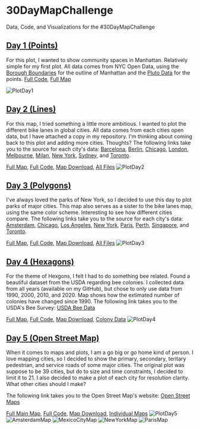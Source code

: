 # 30DayMapChallenge
Data, Code, and Visualizations for the #30DayMapChallenge


## [Day 1 (Points)](https://twitter.com/BlakeRobMills/status/1455383350613626883)
For this plot, I wanted to show community spaces in Manhattan. Relatively simple for my first plot. All data comes from NYC Open Data, using the [Borough Boundaries](https://data.cityofnewyork.us/City-Government/Borough-Boundaries/tqmj-j8zm) for the outline of Manhattan and the [Pluto Data](https://www1.nyc.gov/site/planning/data-maps/open-data/dwn-pluto-mappluto.page) for the points. 
[Full Code](https://github.com/BlakeRMills/30DayMapChallenge/blob/main/Day%201%20(Points)/Day%201%20(Points).R), [Full Map](https://raw.githubusercontent.com/BlakeRMills/30DayMapChallenge/main/Day%201%20(Points)/Manhattan%20Spaces%20(Day%201%20Points).png)

![PlotDay1](https://raw.githubusercontent.com/BlakeRMills/30DayMapChallenge/main/Day%201%20(Points)/Manhattan%20Spaces%20(Day%201%20Points).png)

## [Day 2 (Lines)](https://twitter.com/BlakeRobMills/status/1455691876091170820)
For this map, I tried something a little more ambitious. I wanted to plot the different bike lanes in global cities. All data comes from each cities open data, but I have attached a copy in my repository. I'm thinking about coming back to this plot and adding more cities. Thoughts?
The following links take you to the source for each city's data: [Barcelona](https://opendata-ajuntament.barcelona.cat/data/en/dataset/carril-bici), [Berlin](https://daten.odis-berlin.de/archive/radverkehrsanlagen/), [Chicago](https://data.cityofchicago.org/Transportation/Bike-Routes/3w5d-sru8), [London](https://data.london.gov.uk/dataset/cycling-infrastructure-database), [Melbourne](https://data.melbourne.vic.gov.au/Transport/Bicycle-routes-including-informal-on-road-and-off-/24aw-nd3i), [Milan](https://dati.comune.milano.it/dataset/ds60_infogeo_piste_ciclabili_localizzazione_), [New York](https://data.cityofnewyork.us/Transportation/Bicycle-Routes/7vsa-caz7), [Sydney](https://data.cityofsydney.nsw.gov.au/datasets/cityofsydney::cycle-network/explore?location=-33.888968%2C151.206972%2C13.33), and [Toronto](https://open.toronto.ca/dataset/bikeways/).

[Full Map](https://ibb.co/yF1mk3g), [Full Code](https://github.com/BlakeRMills/30DayMapChallenge/blob/main/Day%202%20(Lines)/Day%202%20(Lines).R), [Map Download](https://github.com/BlakeRMills/30DayMapChallenge/blob/main/Day%202%20(Lines)/Day%202%20Lines.png), [All Files](https://github.com/BlakeRMills/30DayMapChallenge/tree/main/Day%202%20(Lines)/Data)
![PlotDay2](https://github.com/BlakeRMills/30DayMapChallenge/blob/main/Day%202%20(Lines)/Day%202%20Lines.png)

## [Day 3 (Polygons)](https://twitter.com/BlakeRobMills/status/1456108247568560129)
I've always loved the parks of New York, so I decided to use this day to plot parks of major cities. This map also serves as a sister to the bike lanes map, using the same color scheme. Interesting to see how different cities compare.
The following links take you to the source for each city's data: [Amsterdam](https://maps.amsterdam.nl/stadsparken/?LANG=en), [Chicago](https://data.cityofchicago.org/Parks-Recreation/Parks-Chicago-Park-District-Park-Boundaries-curren/ej32-qgdr), [Los Angeles](https://data.lacity.org/Parks-Recreation/Department-of-Recreation-and-Parks-GIS-Map-of-Park/nuub-r4zx), [New York](https://data.cityofnewyork.us/Recreation/Open-Space-Parks-/g84h-jbjm), [Paris](https://opendata.paris.fr/explore/dataset/espaces_verts/export/?disjunctive.type_ev&disjunctive.categorie&disjunctive.adresse_codepostal&disjunctive.presence_cloture), [Perth](https://geohub-perth.opendata.arcgis.com/datasets/parks-1/explore), [Singapore](https://data.gov.sg/dataset/nparks-parks), and [Toronto](https://open.toronto.ca/dataset/parks/).

[Full Map](https://raw.githubusercontent.com/BlakeRMills/30DayMapChallenge/main/Day%203%20(Polygon)/Park%20Plot.png), [Full Code](https://github.com/BlakeRMills/30DayMapChallenge/blob/main/Day%203%20(Polygon)/Day%203%20(Polygons).R), [Map Download](https://github.com/BlakeRMills/30DayMapChallenge/blob/main/Day%203%20(Polygon)/Park%20Plot.png), [All Files](https://github.com/BlakeRMills/30DayMapChallenge/tree/main/Day%203%20(Polygon)/Data)
![PlotDay3](https://raw.githubusercontent.com/BlakeRMills/30DayMapChallenge/main/Day%203%20(Polygon)/Park%20Plot.png)

## [Day 4 (Hexagons)](https://twitter.com/BlakeRobMills/status/1456439375223472128)
For the theme of Hexgons, I felt I had to do something bee related. Found a beautiful dataset from the USDA regarding bee colonies. I collected data from all years (available on my GitHub), but chose to only use data from 1990, 2000, 2010, and 2020. Map shows how the extimated number of colonies have changed since 1990. 
The following link takes you to the USDA's Bee Survey: [USDA Bee Data](https://usda.library.cornell.edu/concern/publications/hd76s004z?locale=en)

[Full Map](https://raw.githubusercontent.com/BlakeRMills/30DayMapChallenge/main/Day%204%20(Hexagons)/BeePlot.png), [Full Code](https://github.com/BlakeRMills/30DayMapChallenge/blob/main/Day%204%20(Hexagons)/Day%204%20(Hex).R), [Map Download](https://github.com/BlakeRMills/30DayMapChallenge/blob/main/Day%204%20(Hexagons)/BeePlot.png), [Colony Data](https://github.com/BlakeRMills/30DayMapChallenge/blob/main/Day%204%20(Hexagons)/Bees%2087-20.csv)
![PlotDay4](https://github.com/BlakeRMills/30DayMapChallenge/blob/main/Day%204%20(Hexagons)/BeePlot.png)

## [Day 5 (Open Street Map)](https://twitter.com/BlakeRobMills/status/1456999383657066502)
When it comes to maps and plots, I am a go big or go home kind of person. I love mapping cities, so I decided to show the primary, secondary, teritary pedestrian, and service roads of some major cities. The original plot was suppose to be 39 cities, but do to size and time constraints, I decided to limit it to 21. I also decided to make a plot of each city for resolution clarity. What other cities should I make? 

The following link takes you to the Open Street Map's website: [Open Street Maps](https://www.openstreetmap.org/#map=10/57.7076/11.9670)

[Full Main Map](https://github.com/BlakeRMills/30DayMapChallenge/blob/main/Day%205%20(Open%20Street%20Maps)/OpenStreetMap%20Total.png), [Full Code](https://github.com/BlakeRMills/30DayMapChallenge/blob/main/Day%205%20(Open%20Street%20Maps)/Day%205%20(OpenStreetMap).R), [Map Download](https://github.com/BlakeRMills/30DayMapChallenge/blob/main/Day%205%20(Open%20Street%20Maps)/OpenStreetMap%20Total.png), [Individual Maps](https://github.com/BlakeRMills/30DayMapChallenge/tree/main/Day%205%20(Open%20Street%20Maps)/Individual%20Maps)
![PlotDay5](https://github.com/BlakeRMills/30DayMapChallenge/blob/main/Day%205%20(Open%20Street%20Maps)/OpenStreetMap%20Total.png)
![AmsterdamMap](https://github.com/BlakeRMills/30DayMapChallenge/blob/main/Day%205%20(Open%20Street%20Maps)/Individual%20Maps/Amsterdam.png)
![MexicoCityMap](https://github.com/BlakeRMills/30DayMapChallenge/blob/main/Day%205%20(Open%20Street%20Maps)/Individual%20Maps/MexicoCity.png)
![NewYorkMap](https://github.com/BlakeRMills/30DayMapChallenge/blob/main/Day%205%20(Open%20Street%20Maps)/Individual%20Maps/NewYork.png)
![ParisMap](https://github.com/BlakeRMills/30DayMapChallenge/blob/main/Day%205%20(Open%20Street%20Maps)/Individual%20Maps/Paris.png)


